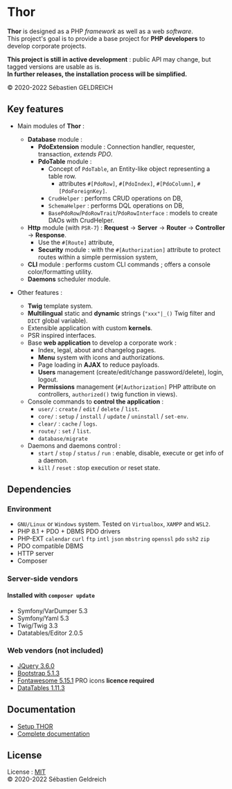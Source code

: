# Thor

**Thor** is designed as a PHP *framework* as well as a web *software*.  
This project's goal is to provide a base project for **PHP developers** to develop corporate projects.

**This project is still in active development** : public API may change, but tagged versions are usable as is.  
**In further releases, the installation process will be simplified.**

&copy; 2020-2022 Sébastien GELDREICH

## Key features

* Main modules of **Thor** :
    * **Database** module :
        * **PdoExtension** module : Connection handler, requester, transaction, *extends PDO*.
        * **PdoTable** module :
            * Concept of `PdoTable`, an Entity-like object representing a table row.
                * attributes `#[PdoRow]`, `#[PdoIndex]`, `#[PdoColumn]`, `#[PdoForeignKey]`.
            * `CrudHelper` : performs CRUD operations on DB,
            * `SchemaHelper` : performs DQL operations on DB,
            * `BasePdoRow`/`PdoRowTrait`/`PdoRowInterface` : models to create DAOs with CrudHelper.
    * **Http** module (with `PSR-7`) : **Request** -> **Server** -> **Router** -> **Controller** -> **Response**.
        * Use the `#[Route]` attribute,
        * **Security** module : with the `#[Authorization]` attribute to protect routes within a simple permission
          system,
    * **CLI** module : performs custom CLI commands ; offers a console color/formatting utility.
    * **Daemons** scheduler module.

* Other features :
    * **Twig** template system.
    * **Multilingual** static and **dynamic** strings (`"xxx"|_()` Twig filter and `DICT` global variable).
    * Extensible application with custom **kernels**.
    * PSR inspired interfaces.
    * Base **web application** to develop a corporate work :
        * Index, legal, about and changelog pages.
        * **Menu** system with icons and authorizations.
        * Page loading in **AJAX**  to reduce payloads.
        * **Users** management (create/edit/change password/delete), login, logout.
        * **Permissions** management (`#[Authorization]` PHP attribute on controllers, `authorized()` twig function in
          views).
    * Console commands to **control the application** :
        * `user/` : `create` / `edit` / `delete` / `list`.
        * `core/` : `setup` / `install` / `update` / `uninstall` / `set-env`.
        * `clear/` : `cache` / `logs`.
        * `route/` : `set` / `list`.
        * `database/migrate`
    * Daemons and daemons control :
        * `start` / `stop` / `status` / `run` : enable, disable, execute or get info of a daemon.
        * `kill` / `reset` : stop execution or reset state.

## Dependencies

### Environment

* `GNU/Linux` or `Windows` system. Tested on `Virtualbox`, `XAMPP` and `WSL2`.
* PHP 8.1 + PDO + DBMS PDO drivers
* PHP-EXT `calendar` `curl` `ftp` `intl` `json` `mbstring` `openssl` `pdo` `ssh2` `zip`
* PDO compatible DBMS
* HTTP server
* Composer

### Server-side vendors

#### Installed with `composer update`

* Symfony/VarDumper 5.3
* Symfony/Yaml 5.3
* Twig/Twig 3.3
* Datatables/Editor 2.0.5

### Web vendors (not included)

* [JQuery 3.6.0](https://code.jquery.com/jquery-3.5.1.min.js)
* [Bootstrap 5.1.3](https://getbootstrap.com/docs/5.1/getting-started/download/)
* [Fontawesome 5.15.1](https://fontawesome.com/) PRO icons **licence required**
* [DataTables 1.11.3](https://datatables.net/download/#bs5/dt-1.11.3/af-2.3.7/b-2.1.1/cr-1.5.5/date-1.1.1/fc-4.0.1/fh-3.2.1/kt-2.6.4/r-2.2.9/sc-2.0.5/sl-1.3.4)

## Documentation

* [Setup THOR](https://github.com/Trehinos/Thor/wiki/Setup)
* [Complete documentation](https://github.com/Trehinos/thor/wiki)

## License

License : [MIT](LICENSE)  
&copy; 2020-2022 Sébastien Geldreich

